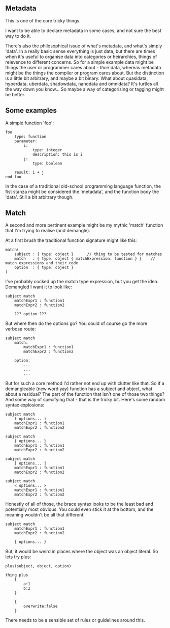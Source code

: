 Metadata
--------

This is one of the core tricky things.

I want to be able to declare metadata in some cases, and not sure the best way to do it.

There's also the philosophical issue of what's metadata, and what's simply 'data'.
In a really basic sense everything is just data, but there are times when it's useful to organise data into categories or heirarchies, things of relevence to different concerns.
So for a simple example data might be things the user or programmer cares about - *their* data, whereas metadata might be the things the compiler or program cares about.
But the distinction is a little bit arbitrary, and maybe a bit binary.
What about quasidata, hyperdata, uberdata, shadowdata, nanodata and omnidata?
It's turtles all the way down you know...
So maybe a way of categorising or tagging might be better.


Some examples
-------------

A simple function 'foo':

	foo
		type: function
		parameter:
			i:
				type: integer
				description: this is i
			j:
				type: boolean

		result: i + j
	end foo


In the case of a traditional old-school programming language function, the fist stanza might be considered the 'metadata', and the function body the 'data'.
Still a bit arbitrary though.



Match
-----
A second and more pertinent example might be my mythic 'match' function that I'm trying to realise (and demangle).

At a first brush the traditional function signature might like this:

	match(
		subject	: { type: object } 		// thing to be tested for matches
		match	: { type: object { matchExpression: function } }	// match expressions and their code
		option	: { type: object }
	)

I've probably cocked up the match type expression, but you get the idea.
Demangled I want it to look like:

	subject match
		matchExpr1 : function1
		matchExpr2 : function2

		??? option ???

But where then do the options go? You could of course go the more verbose route:

	subject match
		match:
			matchExpr1 : function1
			matchExpr2 : function2

		option:
			...
			...
			...

But for such a core method I'd rather not end up with clutter like that.
So if a demangleable (new word yay) function has a subject and object, what about a residual?
The part of the function that isn't one of those two things?
And some way of specifying that - that is the tricky bit.
Here's some random syntax explosions:


	subject match
		( options... )
		matchExpr1 : function1
		matchExpr2 : function2

	subject match
		{ options... }
		matchExpr1 : function1
		matchExpr2 : function2

	subject match
		[ options... ]
		matchExpr1 : function1
		matchExpr2 : function2

	subject match
		< options... >
		matchExpr1 : function1
		matchExpr2 : function2

Honestly of all of those, the brace syntax looks to be the least bad and potentially most obvious.
You could even stick it at the bottom, and the meaning wouldn't be all that different:

	subject match
		matchExpr1 : function1
		matchExpr2 : function2

		{ options... }

But, it would be weird in places where the object was an object literal.
So lets try plus:

	plus(subject, object, option)

	thing plus
		{
			a:1
			b:2
		}

		{
			overwrite:false
		}

There needs to be a sensible set of rules or guidelines around this.
